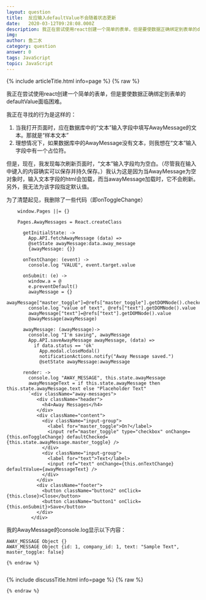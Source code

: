 ```yaml
---
layout: question
title:  反应输入defaultValue不会随着状态更新
date:   2020-03-12T09:28:08.000Z
description: 我正在尝试使用react创建一个简单的表单，但是要使数据正确绑定到表单的defaultValue面临困难。我正在寻找的行为是这样的：当我打开页面...
img: 
author: 鱼二水
category: question
answer: 0
tags: JavaScript
topic: JavaScript
---
```

<div class="article-root">
  <div class="article">
    {% include articleTitle.html info=page %}
    {% raw %}
    <div class="article-content"><p><font style="vertical-align: inherit;"><font style="vertical-align: inherit;">我正在尝试使用react创建一个简单的表单，但是要使数据正确绑定到表单的defaultValue面临困难。</font></font></p>

<p><font style="vertical-align: inherit;"><font style="vertical-align: inherit;">我正在寻找的行为是这样的：</font></font></p>

<ol>
<li><font style="vertical-align: inherit;"><font style="vertical-align: inherit;">当我打开页面时，应在数据库中的“文本”输入字段中填写AwayMessage的文本。</font><font style="vertical-align: inherit;">那就是“样本文本”</font></font></li>
<li><font style="vertical-align: inherit;"><font style="vertical-align: inherit;">理想情况下，如果数据库中的AwayMessage没有文本，则我想在“文本”输入字段中有一个占位符。</font></font></li>
</ol>

<p><font style="vertical-align: inherit;"><font style="vertical-align: inherit;">但是，现在，我发现每次刷新页面时，“文本”输入字段均为空白。</font><font style="vertical-align: inherit;">（尽管我在输入中键入的内容确实可以保存并持久保存。）我认为这是因为当AwayMessage为空对象时，输入文本字段的html会加载，而当awayMessage加载时，它不会刷新。</font><font style="vertical-align: inherit;">另外，我无法为该字段指定默认值。</font></font></p>

<p><font style="vertical-align: inherit;"><font style="vertical-align: inherit;">为了清楚起见，我删除了一些代码（即onToggleChange）</font></font></p>

<pre><code>    window.Pages ||= {}<font></font>
<font></font>
    Pages.AwayMessages = React.createClass<font></font>
<font></font>
      getInitialState: -&gt;<font></font>
        App.API.fetchAwayMessage (data) =&gt;<font></font>
        @setState awayMessage:data.away_message<font></font>
        {awayMessage: {}}<font></font>
<font></font>
      onTextChange: (event) -&gt;<font></font>
        console.log "VALUE", event.target.value<font></font>
<font></font>
      onSubmit: (e) -&gt;<font></font>
        window.a = @<font></font>
        e.preventDefault()<font></font>
        awayMessage = {}<font></font>
        awayMessage["master_toggle"]=@refs["master_toggle"].getDOMNode().checked<font></font>
        console.log "value of text", @refs["text"].getDOMNode().value<font></font>
        awayMessage["text"]=@refs["text"].getDOMNode().value<font></font>
        @awayMessage(awayMessage)<font></font>
<font></font>
      awayMessage: (awayMessage)-&gt;<font></font>
        console.log "I'm saving", awayMessage<font></font>
        App.API.saveAwayMessage awayMessage, (data) =&gt;<font></font>
          if data.status == 'ok'<font></font>
            App.modal.closeModal()<font></font>
            notificationActions.notify("Away Message saved.")<font></font>
            @setState awayMessage:awayMessage<font></font>
<font></font>
      render: -&gt;<font></font>
        console.log "AWAY_MESSAGE", this.state.awayMessage<font></font>
        awayMessageText = if this.state.awayMessage then this.state.awayMessage.text else "Placeholder Text"<font></font>
        `&lt;div className="away-messages"&gt;<font></font>
           &lt;div className="header"&gt;<font></font>
             &lt;h4&gt;Away Messages&lt;/h4&gt;<font></font>
           &lt;/div&gt;<font></font>
           &lt;div className="content"&gt;<font></font>
             &lt;div className="input-group"&gt;<font></font>
               &lt;label for="master_toggle"&gt;On?&lt;/label&gt;<font></font>
               &lt;input ref="master_toggle" type="checkbox" onChange={this.onToggleChange} defaultChecked={this.state.awayMessage.master_toggle} /&gt;<font></font>
             &lt;/div&gt;<font></font>
             &lt;div className="input-group"&gt;<font></font>
               &lt;label for="text"&gt;Text&lt;/label&gt;<font></font>
               &lt;input ref="text" onChange={this.onTextChange} defaultValue={awayMessageText} /&gt;<font></font>
             &lt;/div&gt;<font></font>
           &lt;/div&gt;<font></font>
           &lt;div className="footer"&gt;<font></font>
             &lt;button className="button2" onClick={this.close}&gt;Close&lt;/button&gt;<font></font>
             &lt;button className="button1" onClick={this.onSubmit}&gt;Save&lt;/button&gt;<font></font>
           &lt;/div&gt;<font></font>
         &lt;/div&gt;<font></font>
</code></pre>

<p><font style="vertical-align: inherit;"><font style="vertical-align: inherit;">我的AwayMessage的console.log显示以下内容：</font></font></p>

<pre><code>AWAY_MESSAGE Object {}<font></font>
AWAY_MESSAGE Object {id: 1, company_id: 1, text: "Sample Text", master_toggle: false}<font></font>
</code></pre></div>
    {% endraw %}
  </div>
  <p style="height: 0;width:0;overflow: hidden;"> 第1211篇《反应输入defaultValue不会随着状态更新》来自Winter(https://github.com/aiyld/aiyld.github.io)的站点</p>
  <div class="discuss-wrapper">
    {% include discussTitle.html info=page %}
    {% raw %}
    
    {% endraw %}
  </div>
<div>
